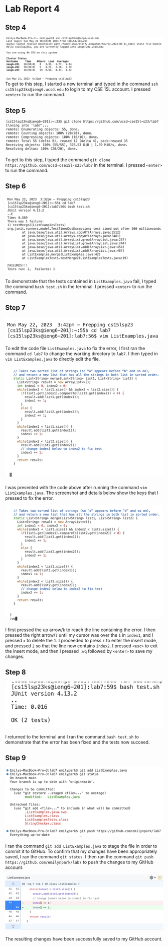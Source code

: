 # Lab Report 4

## Step 4
![Image](Step4.png)
To get to this step, I started a new terminal and typed in the command `ssh cs15lsp23ks@ieng6.ucsd.edu` to login to my CSE 15L account. I pressed `<enter>` to run the command.

## Step 5
![Image](Step5.png)
<br><br>To get to this step, I typed the command `git clone https://github.com/ucsd-cse15l-s23/lab7` in the terminal. I pressed `<enter>` to run the command.

## Step 6
![Image](Step6.png)
<br><br>To demonstrate that the tests contained in `ListExamples.java` fail, I typed the command `bash test.sh` in the terminal. I pressed `<enter>` to run the command.

## Step 7
![Image](Step7-1.png)
<br><br>To edit the code file `ListExamples.java` to fix the error, I first ran the command `cd lab7` to change the working directory to `lab7`. I then typed in `vim ListExamples.java` to directly edit the file.

![Image](Step7-2.png)
<br><br>I was presented with the code above after running the command `vim ListExamples.java`. The screenshot and details below show the keys that I pressed to fix the error.

![Image](Step7-3.png)
<br><br>I first pressed the up arrow/`k` to reach the line containing the error.  I then pressed the right arrow/`l` until my cursor was over the `1` in `index1`, and I pressed `x` to delete the `1`. I proceeded to press `i` to enter the insert mode, and pressed `2` so that the line now contains `index2`. I pressed `<esc>` to exit the insert mode, and then I pressed `:wq` followed by `<enter>` to save my changes.

## Step 8
![Image](Step8.png)
<br><br>I returned to the terminal and I ran the command `bash test.sh` to demonstrate that the error has been fixed and the tests now succeed.

## Step 9
![Image](Step9-1.png)
<br><br>I ran the command `git add ListExamples.java` to stage the file in order to commit it to GitHub. To confirm that my changes have been appropriately saved, I ran the command `git status`. I then ran the command `git push https://github.com/emilynpark/lab7` to push the changes to my GitHub account.

![Image](Step9-2.png)
<br><br>The resulting changes have been successfully saved to my GitHub account.
